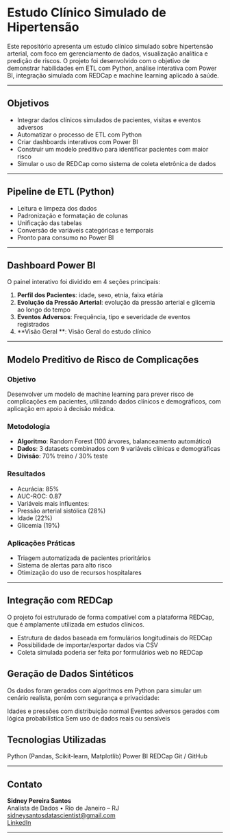 #   Estudo Clínico Simulado de Hipertensão
Este repositório apresenta um estudo clínico simulado sobre hipertensão arterial, com foco em gerenciamento de dados, visualização analítica e predição de riscos. O projeto foi desenvolvido com o objetivo de demonstrar habilidades em ETL com Python, análise interativa com Power BI, integração simulada com REDCap e machine learning aplicado à saúde.

---

##  Objetivos

- Integrar dados clínicos simulados de pacientes, visitas e eventos adversos
- Automatizar o processo de ETL com Python
- Criar dashboards interativos com Power BI
- Construir um modelo preditivo para identificar pacientes com maior risco
- Simular o uso de REDCap como sistema de coleta eletrônica de dados

---

##  Pipeline de ETL (Python)

- Leitura e limpeza dos dados
- Padronização e formatação de colunas
- Unificação das tabelas
- Conversão de variáveis categóricas e temporais
- Pronto para consumo no Power BI


---

##  Dashboard Power BI

O painel interativo foi dividido em 4 seções principais:

1. **Perfil dos Pacientes**: idade, sexo, etnia, faixa etária  
2. **Evolução da Pressão Arterial**: evolução da pressão arterial e glicemia ao longo do tempo  
3. **Eventos Adversos**: Frequência, tipo e severidade de eventos registrados
4. **Visão Geral **: Visão Geral do estudo clínico

---

##  Modelo Preditivo de Risco de Complicações

### Objetivo  
Desenvolver um modelo de machine learning para prever risco de complicações em pacientes, utilizando dados clínicos e demográficos, com aplicação em apoio à decisão médica.

### Metodologia  
- **Algoritmo**: Random Forest (100 árvores, balanceamento automático)  
- **Dados**: 3 datasets combinados com 9 variáveis clínicas e demográficas  
- **Divisão**: 70% treino / 30% teste  

### Resultados  
-  Acurácia: 85%  
-  AUC-ROC: 0.87  
-  Variáveis mais influentes:  
  - Pressão arterial sistólica (28%)  
  - Idade (22%)  
  - Glicemia (19%)  

### Aplicações Práticas  
- Triagem automatizada de pacientes prioritários  
- Sistema de alertas para alto risco  
- Otimização do uso de recursos hospitalares  

---

##  Integração com REDCap 

O projeto foi estruturado de forma compatível com a plataforma REDCap, que é amplamente utilizada em estudos clínicos.

- Estrutura de dados baseada em formulários longitudinais do REDCap  
- Possibilidade de importar/exportar dados via CSV
- Coleta simulada poderia ser feita por formulários web no REDCap  


##  Geração de Dados Sintéticos
Os dados foram gerados com algoritmos em Python para simular um cenário realista, porém com segurança e privacidade:

Idades e pressões com distribuição normal
Eventos adversos gerados com lógica probabilística
Sem uso de dados reais ou sensíveis




## Tecnologias Utilizadas
Python (Pandas, Scikit-learn, Matplotlib)
Power BI
REDCap 
Git / GitHub



---

## Contato

**Sidney Pereira Santos**  
Analista de Dados • Rio de Janeiro – RJ  
[sidneysantosdatascientist@gmail.com](mailto:sidneysantosdatascientist@gmail.com)  
[LinkedIn](https://www.linkedin.com/in/SEU_USUARIO_LINKEDIN)

---
